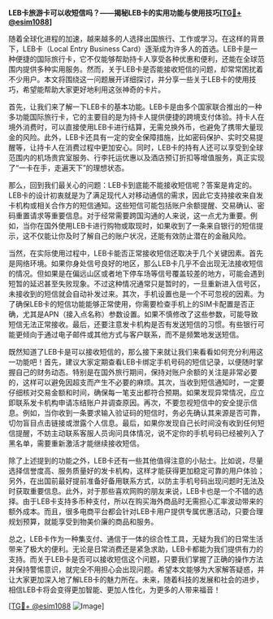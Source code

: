 **LEB卡旅游卡可以收短信吗？——揭秘LEB卡的实用功能与使用技巧[[TG💪+ @esim1088](https://t.me/s/esim1088)]**

随着全球化进程的加速，越来越多的人选择出国旅行、工作或学习。在这样的背景下，LEB卡（Local Entry Business Card）逐渐成为许多人的首选。LEB卡是一种便捷的国际旅行卡，它不仅能够帮助持卡人享受各种优惠和便利，还能在全球范围内提供多种实用服务。然而，关于LEB卡是否能接收短信的问题，却常常困扰着不少用户。本文将围绕这一问题展开详细探讨，并分享一些关于LEB卡的使用技巧，希望能帮助大家更好地利用这张神奇的卡片。

首先，让我们来了解一下LEB卡的基本功能。LEB卡是由多个国家联合推出的一种多功能国际旅行卡，它的主要目的是为持卡人提供便捷的跨境支付体验。持卡人在境外消费时，可以直接使用LEB卡进行结算，无需兑换外币，也避免了携带大量现金的风险。此外，LEB卡还具有一定的安全保障措施，比如密码保护、实时交易提醒等，让持卡人在消费过程中更加安心。同时，LEB卡的持有人还可以享受到全球范围内的机场贵宾室服务、行李托运优惠以及酒店预订折扣等增值服务，真正实现了“一卡在手，走遍天下”的理想状态。

那么，回到我们最关心的问题：LEB卡到底能不能接收短信呢？答案是肯定的。LEB卡的设计初衷就是为了满足现代人对移动通信的需求，因此它支持接收来自发卡机构或相关合作方的短信通知。这些短信可能包括账户余额提醒、交易确认、密码重置请求等重要信息。对于经常需要跨国沟通的人来说，这一点尤为重要。例如，当你在国外使用LEB卡进行购物或取现时，如果收到了一条来自银行的短信提示，这不仅能让你及时了解自己的账户状况，还能有效防止潜在的金融风险。

当然，在实际使用过程中，LEB卡能否正常接收短信还取决于几个关键因素。首先是网络环境。如果你身处信号良好的地区，那么LEB卡几乎不会出现无法接收短信的情况。但如果是在偏远山区或者地下停车场等信号覆盖较差的地方，可能会遇到短暂的延迟甚至失败现象。不过这种情况通常只是暂时的，一旦重新进入信号区，未接收到的短信就会自动补发过来。其次，手机设置也是一个不可忽视的因素。为了确保LEB卡的短信功能能够正常使用，你需要检查手机上的SIM卡配置是否正确，尤其是APN（接入点名称）参数设置。如果不慎修改了这些参数，可能导致短信无法正常接收。最后，还要注意发卡机构是否有发送短信的习惯。有些银行可能更倾向于通过电子邮件或其他方式与客户联系，而不是频繁地发送短信。

既然知道了LEB卡是可以接收短信的，那么接下来就让我们来看看如何充分利用这一功能吧！首先，建议大家定期查看LEB卡绑定手机号码的短信记录，以便随时掌握自己的财务动态。特别是在国外旅行期间，保持对账户余额的关注是非常必要的，这样可以避免因超支而产生不必要的麻烦。其次，当收到短信通知时，一定要仔细核对交易金额和时间，确保每一笔支出都符合预期。如果发现异常情况，应立即联系发卡机构申请冻结账户并调查原因。再次，不要忽视短信中的安全提示信息。例如，当你收到一条要求输入验证码的短信时，务必先确认其来源是否可靠，切勿盲目点击链接或泄露个人信息。最后，如果你发现自己长时间没有收到任何短信提醒，不妨主动联系客服人员询问具体情况，说不定你的手机号码已经被列入了黑名单，需要重新激活才能继续接收短信。

除了上述提到的功能之外，LEB卡还有一些其他值得注意的小贴士。比如说，尽量选择信誉度高、服务质量好的发卡机构，这样才能获得更加稳定可靠的用户体验；另外，在出国前最好提前准备好备用联系方式，以防主手机号码出现问题时无法及时获取重要信息。此外，对于那些喜欢网购的朋友来说，LEB卡也是一个不错的选择。由于LEB卡支持多币种支付，所以在购买海外商品时无需担心汇率波动带来的额外成本。而且，很多电商平台都会针对LEB卡用户提供专属优惠活动，只要合理规划预算，就能享受到物美价廉的商品和服务。

总之，LEB卡作为一种集支付、通信于一体的综合性工具，无疑为我们的日常生活带来了极大的便利。无论是日常消费还是紧急求助，LEB卡都能为我们提供有力的支持。而关于LEB卡是否可以接收短信这个问题，只要我们掌握了正确的操作方法并保持警惕意识，就完全不用担心会出现问题。希望本文能够为大家解答疑惑，并让大家更加深入地了解LEB卡的魅力所在。未来，随着科技的发展和社会的进步，相信LEB卡将会变得更加智能、更加人性化，为更多的人带来福音！

[[TG💪+ @esim1088](https://t.me/s/esim1088) ![Image](https://i.postimg.cc/4NQfJmqS/Snipaste-2025-05-13-00-14-12.png)]